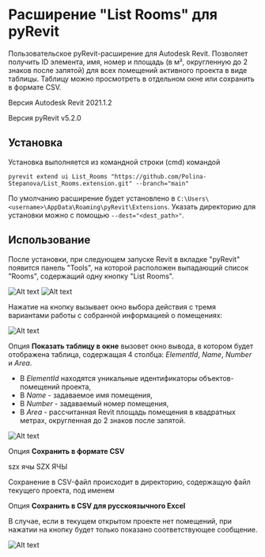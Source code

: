 # Расширение "List Rooms" для pyRevit

Пользовательское pyRevit-расширение для Autodesk Revit. Позволяет получить ID элемента, имя, номер и площадь (в м², округленную до 2 знаков после запятой) для всех помещений активного проекта в виде таблицы. Таблицу можно просмотреть в отдельном окне или сохранить в формате CSV.

Версия Autodesk Revit 2021.1.2

Версия pyRevit v5.2.0

## Установка

Установка выполняется из командной строки (cmd) командой

` pyrevit extend ui List_Rooms "https://github.com/Polina-Stepanova/List_Rooms.extension.git" --branch="main" `

По умолчанию расширение будет установлено в ` C:\Users\<username>\AppData\Roaming\pyRevit\Extensions `. Указать директорию для установки можно с помощью ` --dest="<dest_path>" `.

## Использование


После установки, при следующем запуске Revit в вкладке "pyRevit" появится панель "Tools", на которой расположен выпадающий список "Rooms", содержащий одну кнопку "List Rooms".

![Alt text](https://github.com/Polina-Stepanova/List_Rooms/blob/main/images/dropdown-button.PNG?raw=true "Скриншот выпадающего списка 'Rooms'")
![Alt text](https://github.com/Polina-Stepanova/List_Rooms/blob/main/images/list-rooms-button.png?raw=true "Скриншот кнопки 'List Rooms'")

Нажатие на кнопку вызывает окно выбора действия с тремя вариантами работы с собранной информацией о помещениях:

![Alt text](https://github.com/Polina-Stepanova/List_Rooms.extension/blob/90ca62228663ef92a6fc317b34a2f6e350f37920/images/output-options.PNG?raw=true "Скриншот диалогового окна с выбором из 3 вариантов представления собранной информации о помещениях")

Опция **Показать таблицу в окне** вызовет окно вывода, в котором будет отображена таблица, содержащая 4 столбца: _ElementId_, _Name_, _Number_ и _Area_. 
- В _ElementId_ находятся уникальные идентификаторы объектов-помещений проекта,
- В _Name_ - задаваемое имя помещения,
- В _Number_ - задаваемый номер помещения,
- В _Area_ - рассчитанная Revit площадь помещения в квадратных метрах, округленная до 2 знаков после запятой.

![Alt text](https://github.com/Polina-Stepanova/List_Rooms.extension/blob/34791f19183e702ba4e9ef422d5a5edcf0710a1e/images/ouput-table-start.PNG?raw=true "Скриншот таблицы в окне вывода")

Опция **Сохранить в формате CSV**

szx ячы SZX ЯЧЫ

Сохранение в CSV-файл происходит в директорию, содержащую файл текущего проекта, под именем 


Опция **Сохранить в CSV для русскоязычного Excel** 

В случае, если в текущем открытом проекте нет помещений, при нажатии на кнопку будет только показано соответствующее сообщение.

![Alt text](https://github.com/Polina-Stepanova/List_Rooms.extension/blob/527698866fca1026216e2fe19069a2631e755e60/images/no-rooms-found.PNG?raw=true "Скриншот сообщения об отсутствии помещений в активном документе")

